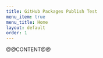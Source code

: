 ```yaml
---
title: GitHub Packages Publish Test
menu_item: true
menu_title: Home
layout: default
order: 1
---
```


@@CONTENT@@